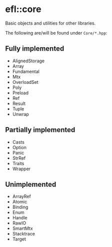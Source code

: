 # efl::core

Basic objects and utilities for other libraries.

The following are/will be found under ``Core/*.hpp``:

## Fully implemented

- AlignedStorage
- Array
- Fundamental
- Mtx
- OverloadSet
- Poly
- Preload
- Ref
- Result
- Tuple
- Unwrap

## Partially implemented

- Casts
- Option
- Panic
- StrRef
- Traits
- Wrapper
  
## Unimplemented

- ArrayRef
- Atomic
- Binding
- Enum
- Handle
- RawIO
- SmartMtx
- Stacktrace
- Target
